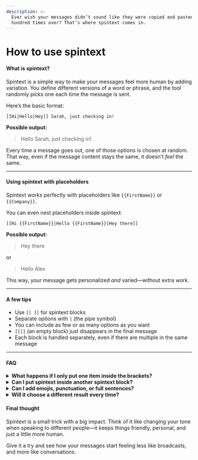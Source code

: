 ```yaml
---
description: >-
  Ever wish your messages didn’t sound like they were copied and pasted a
  hundred times over? That’s where spintext comes in.
---
```


# How to use spintext

#### What is spintext? <a href="#what-is-spintext" id="what-is-spintext"></a>

Spintext is a simple way to make your messages feel more human by adding variation. You define different versions of a word or phrase, and the tool randomly picks one each time the message is sent.

Here’s the basic format:

```
[[Hi|Hello|Hey]] Sarah, just checking in!
```

**Possible output:**

> Hello Sarah, just checking in!

Every time a message goes out, one of those options is chosen at random. That way, even if the message content stays the same, it doesn’t _feel_ the same.

***

#### Using spintext with placeholders <a href="#using-spintext-with-placeholders" id="using-spintext-with-placeholders"></a>

Spintext works perfectly with placeholders like `{{FirstName}}` or `{{Company}}`.

You can even nest placeholders inside spintext:

```
[[Hi {{FirstName}}|Hello {{FirstName}}|Hey there]]
```

**Possible output:**

> Hey there

or

> Hello Alex

This way, your message gets personalized _and_ varied—without extra work.

***

#### A few tips <a href="#a-few-tips" id="a-few-tips"></a>

* Use `[[ ]]` for spintext blocks
* Separate options with `|` (the pipe symbol)
* You can include as few or as many options as you want
* `[[]]` (an empty block) just disappears in the final message
* Each block is handled separately, even if there are multiple in the same message

***

#### FAQ <a href="#faq" id="faq"></a>

<details>

<summary><strong>What happens if I only put one item inside the brackets?</strong></summary>

It’ll just use that item—no randomization happens.

</details>

<details>

<summary><strong>Can I put spintext inside another spintext block?</strong></summary>

Nope. Nested spintext like `[[option1|[[nested1|nested2]]]]` isn’t supported. It’ll be ignored.

</details>

<details>

<summary><strong>Can I add emojis, punctuation, or full sentences?</strong></summary>

Absolutely. You can spin whole phrases if you like:

```
[[Thanks a lot!|Appreciate it.|Much obliged!]]
```

</details>

<details>

<summary><strong>Will it choose a different result every time?</strong></summary>

Yes—each message sent will process the spintext anew, picking random options independently.

</details>

#### Final thought <a href="#final-thought" id="final-thought"></a>

Spintext is a small trick with a big impact. Think of it like changing your tone when speaking to different people—it keeps things friendly, personal, and just a little more human.

Give it a try and see how your messages start feeling less like broadcasts, and more like conversations.
